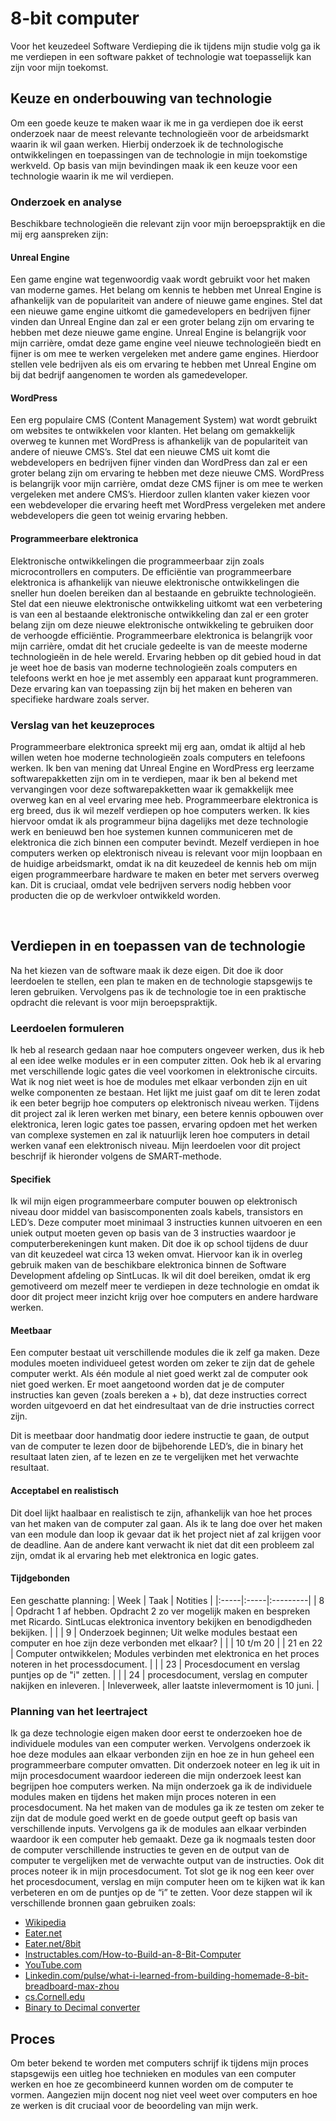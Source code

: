 # 8-bit computer
Voor het keuzedeel Software Verdieping die ik tijdens mijn studie volg ga ik me verdiepen in een software pakket of technologie wat toepasselijk kan zijn voor mijn toekomst.

## Keuze en onderbouwing van technologie
Om een goede keuze te maken waar ik me in ga verdiepen doe ik eerst onderzoek naar de meest relevante technologieën voor de arbeidsmarkt waarin ik wil gaan werken. Hierbij onderzoek ik de technologische ontwikkelingen en toepassingen van de technologie in mijn toekomstige werkveld. Op basis van mijn bevindingen maak ik een keuze voor een technologie waarin ik me wil verdiepen.

### Onderzoek en analyse
Beschikbare technologieën die relevant zijn voor mijn beroepspraktijk en die mij erg aanspreken zijn:

#### Unreal Engine
Een game engine wat tegenwoordig vaak wordt gebruikt voor het maken van moderne games.
Het belang om kennis te hebben met Unreal Engine is afhankelijk van de populariteit van andere of nieuwe game engines. Stel dat een nieuwe game engine uitkomt die gamedevelopers en bedrijven fijner vinden dan Unreal Engine dan zal er een groter belang zijn om ervaring te hebben met deze nieuwe game engine.
Unreal Engine is belangrijk voor mijn carrière, omdat deze game engine veel nieuwe technologieën biedt en fijner is om mee te werken vergeleken met andere game engines. Hierdoor stellen vele bedrijven als eis om ervaring te hebben met Unreal Engine om bij dat bedrijf aangenomen te worden als gamedeveloper. 

#### WordPress 
Een erg populaire CMS (Content Management System) wat wordt gebruikt om websites te ontwikkelen voor klanten.
Het belang om gemakkelijk overweg te kunnen met WordPress is afhankelijk van de populariteit van andere of nieuwe CMS’s. Stel dat een nieuwe CMS uit komt die webdevelopers en bedrijven fijner vinden dan WordPress dan zal er een groter belang zijn om ervaring te hebben met deze nieuwe CMS.
WordPress is belangrijk voor mijn carrière, omdat deze CMS fijner is om mee te werken vergeleken met andere CMS’s. Hierdoor zullen klanten vaker kiezen voor een webdeveloper die ervaring heeft met WordPress vergeleken met andere webdevelopers die geen tot weinig ervaring hebben.

#### Programmeerbare elektronica
Elektronische ontwikkelingen die programmeerbaar zijn zoals microcontrollers en computers.
De efficiëntie van programmeerbare elektronica is afhankelijk van nieuwe elektronische ontwikkelingen die sneller hun doelen bereiken dan al bestaande en gebruikte technologieën. Stel dat een nieuwe elektronische ontwikkeling uitkomt wat een verbetering is van een al bestaande elektronische ontwikkeling dan zal er een groter belang zijn om deze nieuwe elektronische ontwikkeling te gebruiken door de verhoogde efficiëntie.
Programmeerbare elektronica is belangrijk voor mijn carrière, omdat dit het cruciale gedeelte is van de meeste moderne technologieën in de hele wereld. Ervaring hebben op dit gebied houd in dat je weet hoe de basis van moderne technologieën zoals computers en telefoons werkt en hoe je met assembly een apparaat kunt programmeren. Deze ervaring kan van toepassing zijn bij het maken en beheren van specifieke hardware zoals server.

### Verslag van het keuzeproces
Programmeerbare elektronica spreekt mij erg aan, omdat ik altijd al heb willen weten hoe moderne technologieën zoals computers en telefoons werken. Ik ben van mening dat Unreal Engine en WordPress erg leerzame softwarepakketten zijn om in te verdiepen, maar ik ben al bekend met vervangingen voor deze softwarepakketten waar ik gemakkelijk mee overweg kan en al veel ervaring mee heb. 
Programmeerbare elektronica is erg breed, dus ik wil mezelf verdiepen op hoe computers werken. Ik kies hiervoor omdat ik als programmeur bijna dagelijks met deze technologie werk en benieuwd ben hoe systemen kunnen communiceren met de elektronica die zich binnen een computer bevindt.
Mezelf verdiepen in hoe computers werken op elektronisch niveau is relevant voor mijn loopbaan en de huidige arbeidsmarkt, omdat ik na dit keuzedeel de kennis heb om mijn eigen programmeerbare hardware te maken en beter met servers overweg kan. Dit is cruciaal, omdat vele bedrijven servers nodig hebben voor producten die op de werkvloer ontwikkeld worden.

 
## Verdiepen in en toepassen van de technologie
Na het kiezen van de software maak ik deze eigen. Dit doe ik door leerdoelen te stellen, een plan te maken en de technologie stapsgewijs te leren gebruiken. Vervolgens pas ik de technologie toe in een praktische opdracht die relevant is voor mijn beroepspraktijk.

### Leerdoelen formuleren
Ik heb al research gedaan naar hoe computers ongeveer werken, dus ik heb al een idee welke modules er in een computer zitten. Ook heb ik al ervaring met verschillende logic gates die veel voorkomen in elektronische circuits. Wat ik nog niet weet is hoe de modules met elkaar verbonden zijn en uit welke componenten ze bestaan. Het lijkt me juist gaaf om dit te leren zodat ik een beter begrijp hoe computers op elektronisch niveau werken.
Tijdens dit project zal ik leren werken met binary, een betere kennis opbouwen over elektronica, leren logic gates toe passen, ervaring opdoen met het werken van complexe systemen en zal ik natuurlijk leren hoe computers in detail werken vanaf een elektronisch niveau.
Mijn leerdoelen voor dit project beschrijf ik hieronder volgens de SMART-methode.

#### Specifiek
Ik wil mijn eigen programmeerbare computer bouwen op elektronisch niveau door middel van basiscomponenten zoals kabels, transistors en LED’s. Deze computer moet minimaal 3 instructies kunnen uitvoeren en een uniek output moeten geven op basis van de 3 instructies waardoor je computerberekeningen kunt maken.
Dit doe ik op school tijdens de duur van dit keuzedeel wat circa 13 weken omvat. Hiervoor kan ik in overleg gebruik maken van de beschikbare elektronica binnen de Software Development afdeling op SintLucas. 
Ik wil dit doel bereiken, omdat ik erg gemotiveerd om mezelf meer te verdiepen in deze technologie en omdat ik door dit project meer inzicht krijg over hoe computers en andere hardware werken.

#### Meetbaar
Een computer bestaat uit verschillende modules die ik zelf ga maken. Deze modules moeten individueel getest worden om zeker te zijn dat de gehele computer werkt. Als één module al niet goed werkt zal de computer ook niet goed werken.
Er moet aangetoond worden dat je de computer instructies kan geven (zoals bereken a + b), dat deze instructies correct worden uitgevoerd en dat het eindresultaat van de drie instructies correct zijn. 

Dit is meetbaar door handmatig door iedere instructie te gaan, de output van de computer te lezen door de bijbehorende LED’s, die in binary het resultaat laten zien, af te lezen en ze te vergelijken met het verwachte resultaat. 

#### Acceptabel en realistisch
Dit doel lijkt haalbaar en realistisch te zijn, afhankelijk van hoe het proces van het maken van de computer zal gaan. Als ik te lang doe over het maken van een module dan loop ik gevaar dat ik het project niet af zal krijgen voor de deadline. Aan de andere kant verwacht ik niet dat dit een probleem zal zijn, omdat ik al ervaring heb met elektronica en logic gates.

#### Tijdgebonden
Een geschatte planning:
| Week | Taak | Notities |
|:-----|:-----|:---------|
| 8 | Opdracht 1 af hebben. Opdracht 2 zo ver mogelijk maken en bespreken met Ricardo. SintLucas elektronica inventory bekijken en benodigdheden bekijken. | |
| 9 | Onderzoek beginnen; Uit welke modules bestaat een computer en hoe zijn deze verbonden met elkaar? | |
| 10 t/m 20 |
| 21 en 22 | Computer ontwikkelen; Modules verbinden met elektronica en het proces noteren in het processdocument. | |
| 23 | Procesdocument en verslag puntjes op de "i" zetten. | |
| 24 | procesdocument, verslag en computer nakijken en inleveren. | Inleverweek, aller laatste inlevermoment is 10 juni. |

### Planning van het leertraject
Ik ga deze technologie eigen maken door eerst te onderzoeken hoe de individuele modules van een computer werken. Vervolgens onderzoek ik hoe deze modules aan elkaar verbonden zijn en hoe ze in hun geheel een programmeerbare computer omvatten. Dit onderzoek noteer en leg ik uit in mijn procesdocument waardoor iedereen die mijn onderzoek leest kan begrijpen hoe computers werken.
Na mijn onderzoek ga ik de individuele modules maken en tijdens het maken mijn proces noteren in een procesdocument. Na het maken van de modules ga ik ze testen om zeker te zijn dat de module goed werkt en de goede output geeft op basis van verschillende inputs.
Vervolgens ga ik de modules aan elkaar verbinden waardoor ik een computer heb gemaakt. Deze ga ik nogmaals testen door de computer verschillende instructies te geven en de output van de computer te vergelijken met de verwachte output van de instructies. Ook dit proces noteer ik in mijn procesdocument.
Tot slot ge ik nog een keer over het procesdocument, verslag en mijn computer heen om te kijken wat ik kan verbeteren en om de puntjes op de “i” te zetten.
Voor deze stappen wil ik verschillende bronnen gaan gebruiken zoals:
- [Wikipedia](https://en.wikipedia.org/wiki/8-bit_computing)
- [Eater.net](https://eater.net/)
- [Eater.net/8bit](https://eater.net/8bit/)
- [Instructables.com/How-to-Build-an-8-Bit-Computer](https://www.instructables.com/How-to-Build-an-8-Bit-Computer/)
- [YouTube.com](https://www.youtube.com/playlist?list=PLcGZbzUhfcJbEazYYKUgdnEskZa5PX86N)
- [Linkedin.com/pulse/what-i-learned-from-building-homemade-8-bit-breadboard-max-zhou](https://www.linkedin.com/pulse/what-i-learned-from-building-homemade-8-bit-breadboard-max-zhou)
- [cs.Cornell.edu](https://www.cs.cornell.edu/~kt/post/6502-1/)
- [Binary to Decimal converter](https://www.rapidtables.com/convert/number/binary-to-decimal.html)
 
## Proces
Om beter bekend te worden met computers schrijf ik tijdens mijn proces stapsgewijs een uitleg hoe technieken en modules van een computer werken en hoe ze gecombineerd kunnen worden om de computer te vormen. Aangezien mijn docent nog niet veel weet over computers en hoe ze werken is dit cruciaal voor de beoordeling van mijn werk.
